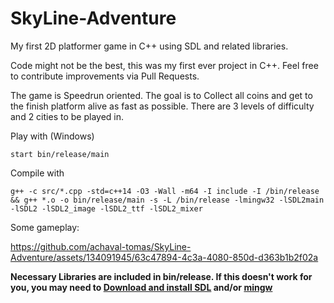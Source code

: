 # SkyLine-Adventure
My first 2D platformer game in C++ using SDL and related libraries.

Code might not be the best, this was my first ever project in C++. Feel free to contribute improvements via Pull Requests.

The game is Speedrun oriented. The goal is to Collect all coins and get to the finish platform alive as fast as possible. There are 3 levels of difficulty and 2 cities to be played in.

Play with (Windows)
````
start bin/release/main
````
Compile with
````
g++ -c src/*.cpp -std=c++14 -O3 -Wall -m64 -I include -I /bin/release && g++ *.o -o bin/release/main -s -L /bin/release -lmingw32 -lSDL2main -lSDL2 -lSDL2_image -lSDL2_ttf -lSDL2_mixer
````

Some gameplay:

https://github.com/achaval-tomas/SkyLine-Adventure/assets/134091945/63c47894-4c3a-4080-850d-d363b1b2f02a

**Necessary Libraries are included in bin/release. If this doesn't work for you, you may need to [Download and install SDL](https://www.libsdl.org/) and/or [mingw](https://www.mingw-w64.org/)**
